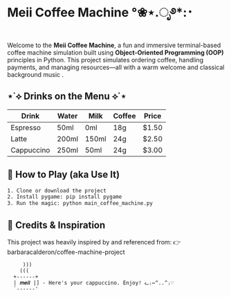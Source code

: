 # Meii Coffee Machine °❀⋆.ೃ࿔*:･

Welcome to the **Meii Coffee Machine**, a fun and immersive terminal-based coffee machine simulation built using **Object-Oriented Programming (OOP)** principles in Python. This project simulates ordering coffee, handling payments, and managing resources—all with a warm welcome and classical background music .

## ⋆˙⟡ Drinks on the Menu ⟡˙⋆

| Drink       | Water | Milk | Coffee | Price |
|-------------|-------|------|--------|-------|
| Espresso    | 50ml  | 0ml  | 18g    | $1.50 |
| Latte       | 200ml | 150ml| 24g    | $2.50 |
| Cappuccino  | 250ml | 50ml | 24g    | $3.00 |

## 🐾 How to Play (aka Use It)
```bash
1. Clone or download the project
2. Install pygame: pip install pygame
3. Run the magic: python main_coffee_machine.py  
```
## 🐾 Credits & Inspiration
This project was heavily inspired by and referenced from:
👉 barbaracalderon/coffee-machine-project 

         )))
        (((  
      +------+
      | 𝒎𝒆𝒊𝒊 |] - Here's your cappuccino. Enjoy! ᓚ₍⑅^..^₎♡
      `------'